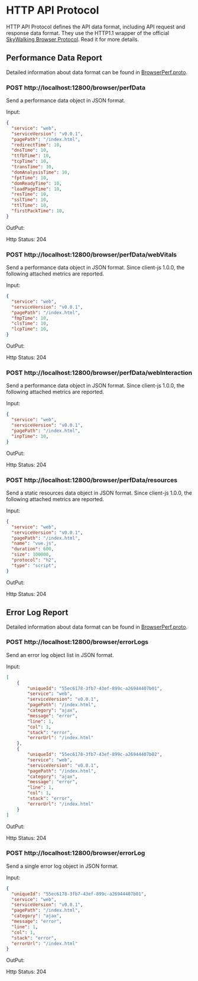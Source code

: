 # HTTP API Protocol

HTTP API Protocol defines the API data format, including API request and response data format.
They use the HTTP1.1 wrapper of the official [SkyWalking Browser Protocol](browser-protocol.md). Read it for more details.

## Performance Data Report

Detailed information about data format can be found in [BrowserPerf.proto](https://github.com/apache/skywalking-data-collect-protocol/blob/master/browser/BrowserPerf.proto).

### POST http://localhost:12800/browser/perfData

Send a performance data object in JSON format.

Input:

```json
{
  "service": "web",
  "serviceVersion": "v0.0.1",
  "pagePath": "/index.html",
  "redirectTime": 10,
  "dnsTime": 10,
  "ttfbTime": 10,
  "tcpTime": 10,
  "transTime": 10,
  "domAnalysisTime": 10,
  "fptTime": 10,
  "domReadyTime": 10,
  "loadPageTime": 10,
  "resTime": 10,
  "sslTime": 10,
  "ttlTime": 10,
  "firstPackTime": 10,
}
```

OutPut:

Http Status: 204

### POST http://localhost:12800/browser/perfData/webVitals

Send a performance data object in JSON format. Since client-js 1.0.0, the following attached metrics are reported.

Input:

```json
{
  "service": "web",
  "serviceVersion": "v0.0.1",
  "pagePath": "/index.html",
  "fmpTime": 10,
  "clsTime": 10,
  "lcpTime": 10,
}
```

OutPut:

Http Status: 204

### POST http://localhost:12800/browser/perfData/webInteraction

Send a performance data object in JSON format. Since client-js 1.0.0, the following attached metrics are reported.

Input:

```json
{
  "service": "web",
  "serviceVersion": "v0.0.1",
  "pagePath": "/index.html",
  "inpTime": 10,
}
```

OutPut:

Http Status: 204

### POST http://localhost:12800/browser/perfData/resources

Send a static resources data object in JSON format. Since client-js 1.0.0, the following attached metrics are reported.

Input:

```json
{
  "service": "web",
  "serviceVersion": "v0.0.1",
  "pagePath": "/index.html",
  "name": "vue.js",
  "duration": 600,
  "size": 100000,
  "protocol": "h2",
  "type": "script",
}
```

OutPut:

Http Status: 204

## Error Log Report

Detailed information about data format can be found in [BrowserPerf.proto](https://github.com/apache/skywalking-data-collect-protocol/blob/master/browser/BrowserPerf.proto).

### POST http://localhost:12800/browser/errorLogs

Send an error log object list in JSON format.

Input:

```json
[
    {
        "uniqueId": "55ec6178-3fb7-43ef-899c-a26944407b01",
        "service": "web",
        "serviceVersion": "v0.0.1",
        "pagePath": "/index.html",
        "category": "ajax",
        "message": "error",
        "line": 1,
        "col": 1,
        "stack": "error",
        "errorUrl": "/index.html"
    },
    {
        "uniqueId": "55ec6178-3fb7-43ef-899c-a26944407b02",
        "service": "web",
        "serviceVersion": "v0.0.1",
        "pagePath": "/index.html",
        "category": "ajax",
        "message": "error",
        "line": 1,
        "col": 1,
        "stack": "error",
        "errorUrl": "/index.html"
    }
]
```

OutPut:

Http Status: 204

### POST http://localhost:12800/browser/errorLog

Send a single error log object in JSON format.

Input:

```json
{
  "uniqueId": "55ec6178-3fb7-43ef-899c-a26944407b01",
  "service": "web",
  "serviceVersion": "v0.0.1",
  "pagePath": "/index.html",
  "category": "ajax",    
  "message": "error",
  "line": 1,
  "col": 1,
  "stack": "error",
  "errorUrl": "/index.html"
}
```

OutPut:

Http Status: 204
